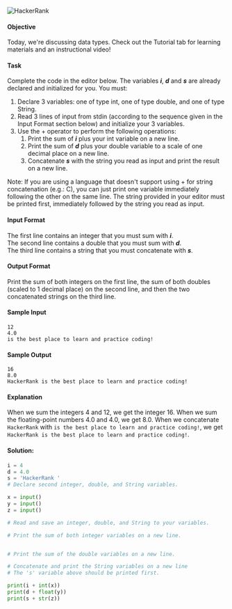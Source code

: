 ![HackerRank](https://www.hackerrank.com/wp-content/uploads/2020/05/hackerrank_logo-Pride-1.gif)

#### Objective
Today, we're discussing data types. Check out the Tutorial tab for learning materials and an instructional video!

#### Task
Complete the code in the editor below. The variables ***i***, ***d*** and ***s*** are already declared and initialized for you. You must:

1. Declare 3 variables: one of type int, one of type double, and one of type String. 
1. Read 3 lines of input from stdin (according to the sequence given in the Input Format section below) and initialize your 3 variables. 
1. Use the + operator to perform the following operations: 
    1. Print the sum of ***i*** plus your int variable on a new line.
    2. Print the sum of ***d*** plus your double variable to a scale of one decimal place on a new line.
    3. Concatenate ***s*** with the string you read as input and print the result on a new line.

Note: If you are using a language that doesn't support using + for string concatenation (e.g.: C), you can just print one variable immediately following the other on the same line. The string provided in your editor must be printed first, immediately followed by the string you read as input.

#### Input Format

The first line contains an integer that you must sum with ***i***.  
The second line contains a double that you must sum with ***d***.  
The third line contains a string that you must concatenate with ***s***.  

#### Output Format

Print the sum of both integers on the first line, the sum of both doubles (scaled to 1 decimal place) on the second line, and then the two concatenated strings on the third line.

#### Sample Input
```
12
4.0
is the best place to learn and practice coding!
```
#### Sample Output
```
16
8.0
HackerRank is the best place to learn and practice coding!
```

####  Explanation

When we sum the integers 4 and 12, we get the integer 16. 
When we sum the floating-point numbers 4.0 and 4.0, we get 8.0. 
When we concatenate ```HackerRank``` with ```is the best place to learn and practice coding!```, we get ```HackerRank is the best place to learn and practice coding!```.

#### Solution:

```python
i = 4
d = 4.0
s = 'HackerRank '
# Declare second integer, double, and String variables.

x = input()
y = input()
z = input()

# Read and save an integer, double, and String to your variables.

# Print the sum of both integer variables on a new line.


# Print the sum of the double variables on a new line.

# Concatenate and print the String variables on a new line
# The 's' variable above should be printed first.

print(i + int(x))
print(d + float(y))
print(s + str(z))
